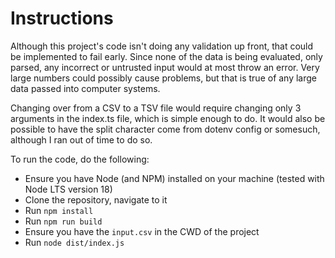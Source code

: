 # Instructions

Although this project's code isn't doing any validation up front, that could be implemented to fail early. Since none of the data is being evaluated, only parsed, any incorrect or untrusted input would at most throw an error. Very large numbers could possibly cause problems, but that is true of any large data passed into computer systems.

Changing over from a CSV to a TSV file would require changing only 3 arguments in the index.ts file, which is simple enough to do. It would also be possible to have the split character come from dotenv config or somesuch, although I ran out of time to do so.

To run the code, do the following:
- Ensure you have Node (and NPM) installed on your machine (tested with Node LTS version 18)
- Clone the repository, navigate to it
- Run `npm install`
- Run `npm run build`
- Ensure you have the `input.csv` in the CWD of the project
- Run `node dist/index.js`
